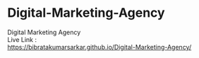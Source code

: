 # Digital-Marketing-Agency
Digital Marketing Agency
<br>
Live Link :
<br>
https://bibratakumarsarkar.github.io/Digital-Marketing-Agency/
